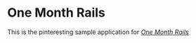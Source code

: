 # One Month Rails

This is the pinteresting sample application for
[*One Month Rails*](http://mattangriffel.com)